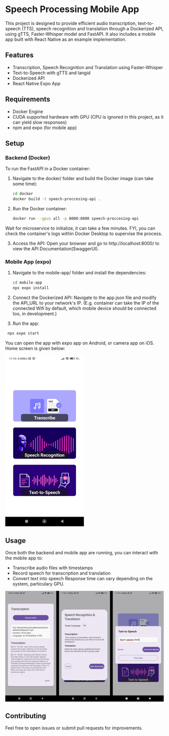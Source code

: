 # Speech Processing Mobile App

This project is designed to provide efficient audio transcription, text-to-speech (TTS), speech recognition and translation through a Dockerized API, using gTTS, Faster-Whisper model and FastAPI. It also includes a mobile app built with React Native as an example implementation.

## Features

- Transcription, Speech Recognition and Translation using Faster-Whisper
- Text-to-Speech with gTTS and langid
- Dockerized API
- React Native Expo App
  
## Requirements

- Docker Engine
- CUDA supported hardware with GPU (CPU is ignored in this project, as it can yield slow responses)
- npm and expo (for mobile app)

## Setup

### Backend (Docker)
To run the FastAPI in a Docker container:
1. Navigate to the docker/ folder and build the Docker image (can take some time):

   ```bash
   cd docker
   docker build -t speech-proccesing-api .
   ```

2. Run the Docker container:

    ```bash
    docker run --gpus all -p 8000:8000 speech-proccesing-api
    ```
Wait for microservice to initialize, it can take a few minutes. FYI, you can check the container's logs within Docker Desktop to supervise the process.
     
3. Access the API:
   Open your browser and go to http://localhost:8000/ to view the API Documentation(SwaggerUI).

### Mobile App (expo)   

1. Navigate to the mobile-app/ folder and install the dependencies:
   ```bash
   cd mobile-app
   npx expo install
   ```

2. Connect the Dockerized API:
   Navigate to the app.json file and modify the API_URL to your network's IP. (E.g. container can take the IP of the connected Wifi by default, which mobile device should be connected too, in development.)
   
3. Run the app:
  ```bash
   npx expo start
   ```
You can open the app with expo app on Android, or camera app on iOS. Home screen is given below:

<img src="./mobile-app/assets/home.jpg" width="250" />

## Usage
Once both the backend and mobile app are running, you can interact with the mobile app to:
- Transcribe audio files with timestamps
- Record speech for transcription and translation
- Convert text into speech
Response time can vary depending on the system, particulary GPU.

![AppScreens](./mobile-app/assets/modals.jpg)

## Contributing
Feel free to open issues or submit pull requests for improvements.

